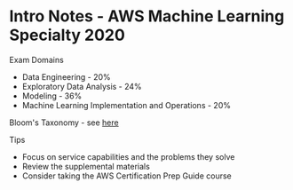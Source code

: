 # Intro Notes - AWS Machine Learning Specialty 2020

Exam Domains

* Data Engineering - 20%
* Exploratory Data Analysis - 24%
* Modeling - 36%
* Machine Learning Implementation and Operations - 20%

Bloom's Taxonomy - see [here](https://cft.vanderbilt.edu/guides-sub-pages/blooms-taxonomy/)

Tips

* Focus on service capabilities and the problems they solve
* Review the supplemental materials
* Consider taking the AWS Certification Prep Guide course